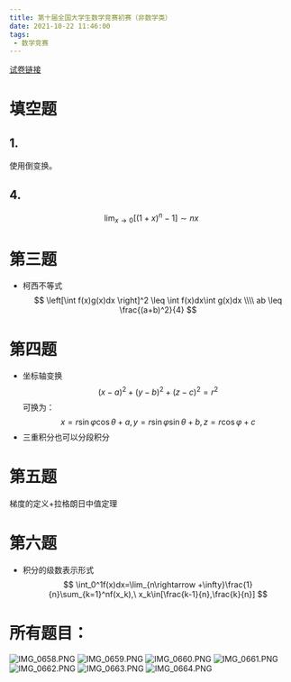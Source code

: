 ```yaml
---
title: 第十届全国大学生数学竞赛初赛（非数学类）
date: 2021-10-22 11:46:00
tags:
 - 数学竞赛
---
```

[试卷链接](https://mp.weixin.qq.com/s?__biz=MzI2OTE2NzczNQ==&mid=2649993594&idx=2&sn=a69cddb36ad9cc1c9534dc0dcc0a8bc4&chksm=f2e36c62c594e5745855eec1cc519506ed65561e20ee35ab178095c18751e87ffd414a912353&scene=21#wechat_redirect)

# 填空题
## 1.
使用倒变换。
## 4. 
$$
\lim_{x\rightarrow 0}[(1+x)^n-1] \sim nx
$$

# 第三题
- 柯西不等式
$$
\left[\int f(x)g(x)dx \right]^2 \leq \int f(x)dx\int g(x)dx \\\\
ab \leq \frac{(a+b)^2}{4}
$$

# 第四题
- 坐标轴变换
$$
(x-a)^2+(y-b)^2+(z-c)^2 = r^2
$$
可换为：
$$
x=r\sin\varphi\cos\theta+a,y=r\sin\varphi\sin\theta+b,z=r\cos\varphi+c
$$
- 三重积分也可以分段积分

# 第五题
梯度的定义+拉格朗日中值定理

# 第六题
- 积分的级数表示形式
$$
\int_0^1f(x)dx=\lim_{n\rightarrow +\infty}\frac{1}{n}\sum_{k=1}^nf(x_k),\ x_k\in[\frac{k-1}{n},\frac{k}{n}]
$$

# 所有题目：
![IMG_0658.PNG](https://i.loli.net/2021/10/22/CrIXg5zOcd21qT3.png)
![IMG_0659.PNG](https://i.loli.net/2021/10/22/oPMAmhapHV7CTv9.png)
![IMG_0660.PNG](https://i.loli.net/2021/10/22/tkWynZYmL2pcADf.png)
![IMG_0661.PNG](https://i.loli.net/2021/10/22/WodZqwJp19KTlvL.png)
![IMG_0662.PNG](https://i.loli.net/2021/10/22/XBImC6dcaE4kfYg.png)
![IMG_0663.PNG](https://i.loli.net/2021/10/22/vdF8leBszwE6buD.png)
![IMG_0664.PNG](https://i.loli.net/2021/10/22/NYx1XwDMnOU9uQa.png)

<br><br><br><br><br>
<script src="//unpkg.com/valine/dist/Valine.min.js"></script>
<div id="vcomments"></div>
<script>
    new Valine({
        el: '#vcomments',
        appId: 'pYVxUdjGaaE4WkIo9yulsMpw-gzGzoHsz',
        appKey: 'k5IXm5eqTCqoajlqYcc8F39c'
    })
</script>